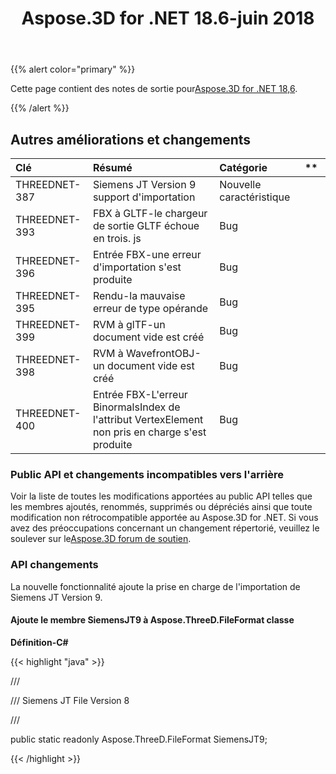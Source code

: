 ﻿---
title: Aspose.3D for .NET 18.6-juin 2018
type: docs
weight: 70
url: /fr/net/aspose-3d-for-net-18-6-june-2018/
---
{{% alert color="primary" %}} 

Cette page contient des notes de sortie pour[Aspose.3D for .NET 18,6](https://www.nuget.org/packages/Aspose.3D/18.6.0).

{{% /alert %}} 
## **Autres améliorations et changements**

|**Clé**|**Résumé**|**Catégorie**|** |
|:- |:- |:- |:- |
|THREEDNET-387|Siemens JT Version 9 support d'importation|Nouvelle caractéristique||
|THREEDNET-393|FBX à GLTF-le chargeur de sortie GLTF échoue en trois. js|Bug||
|THREEDNET-396|Entrée FBX-une erreur d'importation s'est produite|Bug||
|THREEDNET-395|Rendu-la mauvaise erreur de type opérande|Bug||
|THREEDNET-399|RVM à glTF-un document vide est créé|Bug||
|THREEDNET-398|RVM à WavefrontOBJ-un document vide est créé|Bug||
|THREEDNET-400|Entrée FBX-L'erreur BinormalsIndex de l'attribut VertexElement non pris en charge s'est produite|Bug||
### **Public API et changements incompatibles vers l'arrière**
Voir la liste de toutes les modifications apportées au public API telles que les membres ajoutés, renommés, supprimés ou dépréciés ainsi que toute modification non rétrocompatible apportée au Aspose.3D for .NET. Si vous avez des préoccupations concernant un changement répertorié, veuillez le soulever sur le[Aspose.3D forum de soutien](https://forum.aspose.com/c/3d/18).
### **API changements**
La nouvelle fonctionnalité ajoute la prise en charge de l'importation de Siemens JT Version 9.
#### **Ajoute le membre SiemensJT9 à Aspose.ThreeD.FileFormat classe**
**Définition-C#**

{{< highlight "java" >}}

 /// <summary>

/// Siemens JT File Version 8

/// </summary>

public static readonly Aspose.ThreeD.FileFormat SiemensJT9;

{{< /highlight >}}
